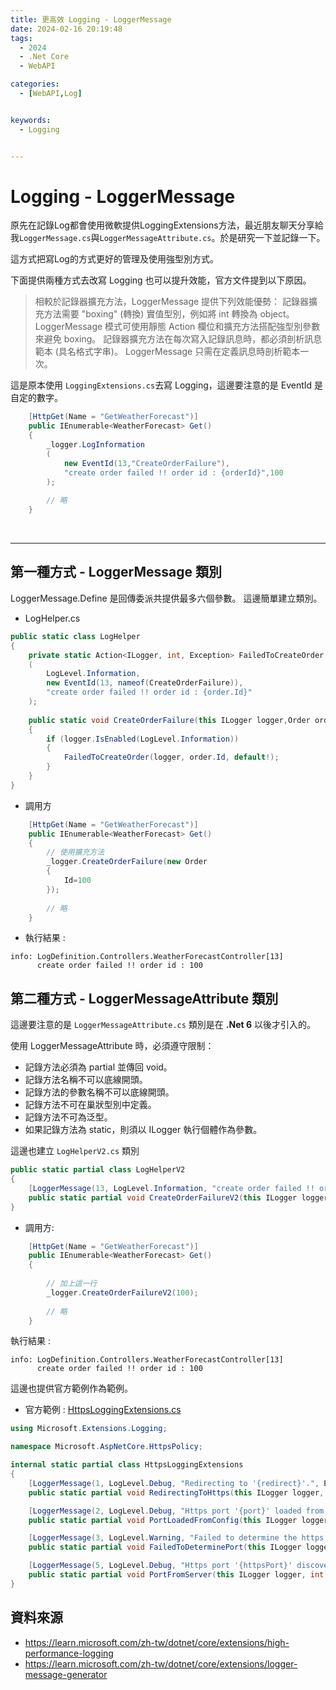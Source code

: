 ```yaml
---
title: 更高效 Logging - LoggerMessage 
date: 2024-02-16 20:19:48
tags:
  - 2024
  - .Net Core
  - WebAPI

categories:
  - [WebAPI,Log]


keywords: 
  - Logging


---
```

# Logging - LoggerMessage 

原先在記錄Log都會使用微軟提供LoggingExtensions方法，最近朋友聊天分享給我`LoggerMessage.cs`與`LoggerMessageAttribute.cs`。於是研究一下並記錄一下。

這方式把寫Log的方式更好的管理及使用強型別方式。

下面提供兩種方式去改寫 Logging 也可以提升效能，官方文件提到以下原因。

> 相較於記錄器擴充方法，LoggerMessage 提供下列效能優勢：
> 記錄器擴充方法需要 "boxing" (轉換) 實值型別，例如將 int 轉換為 object。 LoggerMessage 模式可使用靜態 Action 欄位和擴充方法搭配強型別參數來避免 boxing。
> 記錄器擴充方法在每次寫入記錄訊息時，都必須剖析訊息範本 (具名格式字串)。 LoggerMessage 只需在定義訊息時剖析範本一次。


這是原本使用 `LoggingExtensions.cs`去寫 Logging，這邊要注意的是 EventId 是自定的數字。

```csharp
    [HttpGet(Name = "GetWeatherForecast")]
    public IEnumerable<WeatherForecast> Get()
    {
        _logger.LogInformation
		(
			new EventId(13,"CreateOrderFailure"),
			"create order failed !! order id : {orderId}",100
		);
        
        // 略
    }
```

<br>

---

## 第一種方式 - LoggerMessage 類別

LoggerMessage.Define 是回傳委派共提供最多六個參數。
這邊簡單建立類別。

* LogHelper.cs
```csharp
public static class LogHelper
{
    private static Action<ILogger, int, Exception> FailedToCreateOrder => LoggerMessage.Define<int>
    (
        LogLevel.Information,
        new EventId(13, nameof(CreateOrderFailure)),
        "create order failed !! order id : {order.Id}"
    );
    
    public static void CreateOrderFailure(this ILogger logger,Order order)
    {
        if (logger.IsEnabled(LogLevel.Information))
        {
            FailedToCreateOrder(logger, order.Id, default!);
        }
    }
}

```




* 調用方

```csharp
    [HttpGet(Name = "GetWeatherForecast")]
    public IEnumerable<WeatherForecast> Get()
    {
        // 使用擴充方法
        _logger.CreateOrderFailure(new Order
        {
            Id=100
        });
        
        // 略
    }
```

* 執行結果 : 

```
info: LogDefinition.Controllers.WeatherForecastController[13]
      create order failed !! order id : 100
```


## 第二種方式 - LoggerMessageAttribute 類別

這邊要注意的是 `LoggerMessageAttribute.cs` 類別是在 **.Net 6** 以後才引入的。

使用 LoggerMessageAttribute 時，必須遵守限制：

* 記錄方法必須為 partial 並傳回 void。
* 記錄方法名稱不可以底線開頭。
* 記錄方法的參數名稱不可以底線開頭。
* 記錄方法不可在巢狀型別中定義。
* 記錄方法不可為泛型。
* 如果記錄方法為 static，則須以 ILogger 執行個體作為參數。

這邊也建立 `LogHelperV2.cs` 類別

```csharp
public static partial class LogHelperV2
{
    [LoggerMessage(13, LogLevel.Information, "create order failed !! order id : {OrderId}", EventName = "CreateOrderFailureV2")]
    public static partial void CreateOrderFailureV2(this ILogger logger, int orderId);
}

```
* 調用方:

```csharp
	[HttpGet(Name = "GetWeatherForecast")]
    public IEnumerable<WeatherForecast> Get()
    {
    
        // 加上這一行
        _logger.CreateOrderFailureV2(100);
        
        // 略
    }
```


執行結果 : 

```
info: LogDefinition.Controllers.WeatherForecastController[13]
      create order failed !! order id : 100
```

這邊也提供官方範例作為範例。

* 官方範例 : [HttpsLoggingExtensions.cs](https://github.com/dotnet/aspnetcore/blob/9db62024cbe3c3cb28efe372541fc1bdfcdb375e/src/Middleware/HttpsPolicy/src/HttpsLoggingExtensions.cs)


```csharp
using Microsoft.Extensions.Logging;

namespace Microsoft.AspNetCore.HttpsPolicy;

internal static partial class HttpsLoggingExtensions
{
    [LoggerMessage(1, LogLevel.Debug, "Redirecting to '{redirect}'.", EventName = "RedirectingToHttps")]
    public static partial void RedirectingToHttps(this ILogger logger, string redirect);

    [LoggerMessage(2, LogLevel.Debug, "Https port '{port}' loaded from configuration.", EventName = "PortLoadedFromConfig")]
    public static partial void PortLoadedFromConfig(this ILogger logger, int port);

    [LoggerMessage(3, LogLevel.Warning, "Failed to determine the https port for redirect.", EventName = "FailedToDeterminePort")]
    public static partial void FailedToDeterminePort(this ILogger logger);

    [LoggerMessage(5, LogLevel.Debug, "Https port '{httpsPort}' discovered from server endpoints.", EventName = "PortFromServer")]
    public static partial void PortFromServer(this ILogger logger, int httpsPort);
}

```



## 資料來源

* https://learn.microsoft.com/zh-tw/dotnet/core/extensions/high-performance-logging
* https://learn.microsoft.com/zh-tw/dotnet/core/extensions/logger-message-generator